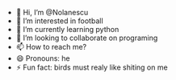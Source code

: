 - 👋 Hi, I’m @Nolanescu
- 👀 I’m interested in football
- 🌱 I’m currently learning python
- 💞️ I’m looking to collaborate on programing
- 📫 How to reach me?
- 😄 Pronouns: he
- ⚡ Fun fact: birds must realy like shiting on me
<!---
Nolanescu/Nolanescu is a ✨ special ✨ repository because its `README.md` (this file) appears on your GitHub profile.
You can click the Preview link to take a look at your changes.
--->
